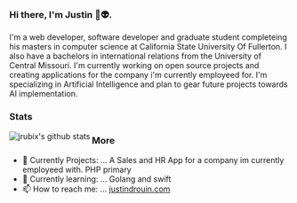 ### Hi there, I'm Justin 👋👽.
I'm a web developer, software developer and graduate student completeing his masters in computer science at California State University Of Fullerton. I also have a bachelors in international relations from the University of Central Missouri. I'm currently working on open source projects and creating applications for the company i'm currently employeed for. I'm specializing in Artificial Intelligence and plan to gear future projects towards AI implementation.

### Stats
<img
align="left"
alt="jrubix's github stats"
src="https://github-readme-stats.vercel.app/api?username=jrubix&show_icons=true&hide_border=true"
/>

### More
- 🔭 Currently Projects: ...  A Sales and HR App for a company im currently employeed with. PHP primary
- 🌱 Currently learning: ...  Golang and swift
- 📫 How to reach me: ...  <a href="https://justindrouin.com">justindrouin.com</a>

